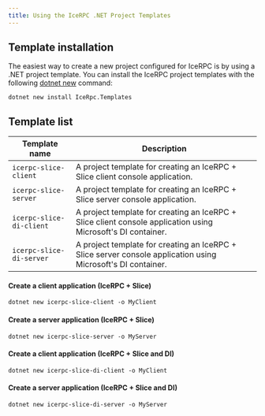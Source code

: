 ```yaml
---
title: Using the IceRPC .NET Project Templates
---
```


## Template installation

The easiest way to create a new project configured for IceRPC is by using a .NET project template. You can install the
IceRPC project templates with the following [dotnet new] command:

```shell {% showTitle=false %}
dotnet new install IceRpc.Templates
```

## Template list

| Template name            | Description                                                                                                  |
| ------------------------ | ------------------------------------------------------------------------------------------------------------ |
| `icerpc-slice-client`    | A project template for creating an IceRPC + Slice client console application.                                |
| `icerpc-slice-server`    | A project template for creating an IceRPC + Slice server console application.                                |
| `icerpc-slice-di-client` | A project template for creating an IceRPC + Slice client console application using Microsoft's DI container. |
| `icerpc-slice-di-server` | A project template for creating an IceRPC + Slice server console application using Microsoft's DI container. |

#### Create a client application (IceRPC + Slice)

```shell {% showTitle=false %}
dotnet new icerpc-slice-client -o MyClient
```

#### Create a server application (IceRPC + Slice)

```shell {% showTitle=false %}
dotnet new icerpc-slice-server -o MyServer
```

#### Create a client application (IceRPC + Slice and DI)

```shell {% showTitle=false %}
dotnet new icerpc-slice-di-client -o MyClient
```

#### Create a server application (IceRPC + Slice and DI)

```shell {% showTitle=false %}
dotnet new icerpc-slice-di-server -o MyServer
```

[dotnet new]: https://learn.microsoft.com/en-us/dotnet/core/tools/dotnet-new
